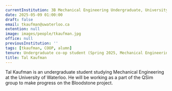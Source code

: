 ```yaml
---
currentInstitution: 3B Mechanical Engineering Undergraduate, University of Waterloo
date: 2025-05-09 01:00:00
draft: false
email: tkaufman@uwaterloo.ca
extention: null
image: images/people/tkaufman.jpg
office: null
previousInstitution: ''
tags: [tkaufman, COOP, alumn]
tenure: Undergraduate co-op student (Spring 2025, Mechanical Engineering 3B)
title: Tal Kaufman
---
```

Tal Kaufman is an undergraduate student studying Mechanical Engineering at the University of Waterloo. He will be working as a part of the QSim group to make progress on the Bloodstone project.